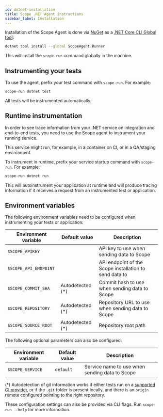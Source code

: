 ```yaml
---
id: dotnet-installation
title: Scope .NET Agent instructions
sidebar_label: Installation
---
```


Installation of the Scope Agent is done via [NuGet](https://www.nuget.org/) as a [.NET Core CLI Global tool](https://docs.microsoft.com/en-us/dotnet/core/tools/global-tools):

```bash
dotnet tool install --global ScopeAgent.Runner
```

This will install the `scope-run` command globally in the machine.

## Instrumenting your tests

To use the agent, prefix your test command with `scope-run`. For example:

```bash
scope-run dotnet test
```

All tests will be instrumented automatically.


## Runtime instrumentation

In order to see trace information from your .NET service on integration and end-to-end tests,
you need to use the Scope agent to instrument your running service.

This service might run, for example, in a container on CI, or in a QA/staging environment.

To instrument in runtime, prefix your service startup command with `scope-run`. For example:
                          
```bash
scope-run dotnet run
```

This will autoinstrument your application at runtime and will produce tracing information if it receives
a request from an instrumented test or application.


## Environment variables

The following environment variables need to be configured when instrumenting your tests or application:

| Environment variable  | Default value    | Description                                            |
|-----------------------|------------------|--------------------------------------------------------|
| `$SCOPE_APIKEY`       |                  | API key to use when sending data to Scope              |
| `$SCOPE_API_ENDPOINT` |                  | API endpoint of the Scope installation to send data to |
| `$SCOPE_COMMIT_SHA`   | Autodetected (*) | Commit hash to use when sending data to Scope          |
| `$SCOPE_REPOSITORY`   | Autodetected (*) | Repository URL to use when sending data to Scope       |
| `$SCOPE_SOURCE_ROOT`  | Autodetected (*) | Repository root path                                   |

The following optional parameters can also be configured:

| Environment variable | Default value    | Description                                      |
|----------------------|------------------|--------------------------------------------------|
| `$SCOPE_SERVICE`     | `default`        | Service name to use when sending data to Scope   |

(*) Autodetection of git information works if either tests run on a [supported CI provider](dotnet-compatibility.md#ci-providers),
or if the `.git` folder is present locally, and there is an `origin` remote configured pointing to the right repository.

These configuration settings can also be provided via CLI flags. Run `scope-run --help` for more information.
